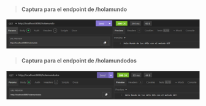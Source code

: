 > #### Captura para el endpoint de /holamundo
![](Media/holamundo.png)
> #### Captura para el endpoint de /holamundodos
![](Media/holamundodos.png)

